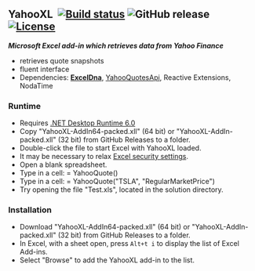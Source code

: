 ## YahooXL&nbsp;&nbsp;[![Build status](https://ci.appveyor.com/api/projects/status/v4f5vb2g4uom43qp?svg=true)](https://ci.appveyor.com/project/dshe/yahooxl) ![GitHub release](https://img.shields.io/github/v/release/dshe/YahooXL) [![License](https://img.shields.io/badge/license-Apache%202.0-7755BB.svg)](https://opensource.org/licenses/Apache-2.0)

***Microsoft Excel add-in which retrieves data from Yahoo Finance***

- retrieves quote snapshots
- fluent interface
- Dependencies: [**ExcelDna**](https://excel-dna.net), [YahooQuotesApi](https://github.com/dshe/YahooQuotesApi), Reactive Extensions, NodaTime

### Runtime ###
  - Requires [.NET Desktop Runtime 6.0](https://dotnet.microsoft.com/en-us/download/dotnet/6.0)
  - Copy "YahooXL-AddIn64-packed.xll" (64 bit) or "YahooXL-AddIn-packed.xll" (32 bit) from GitHub Releases to a folder.
  - Double-click the file to start Excel with YahooXL loaded.
  - It may be necessary to relax [Excel security settings](https://support.microsoft.com/en-us/office/change-macro-security-settings-in-excel-a97c09d2-c082-46b8-b19f-e8621e8fe373).
  - Open a blank spreadsheet.
  - Type in a cell: = YahooQuote()
  - Type in a cell: = YahooQuote("TSLA", "RegularMarketPrice")
  - Try opening the file "Test.xls", located in the solution directory.

### Installation ###
  - Download "YahooXL-AddIn64-packed.xll" (64 bit) or "YahooXL-AddIn-packed.xll" (32 bit) from GitHub Releases to a folder.
  - In Excel, with a sheet open, press `Alt+t i` to display the list of Excel Add-ins.
  - Select "Browse" to add the YahooXL add-in to the list.
